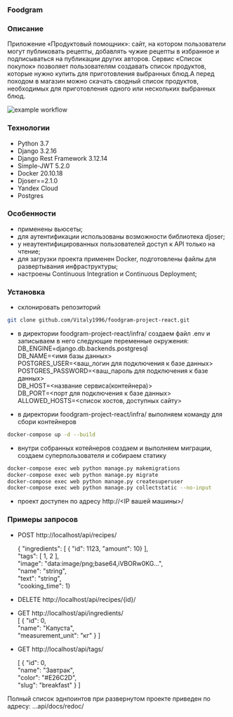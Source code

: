 ### Foodgram
### Описание
Приложение «Продуктовый помощник»: сайт, на котором пользователи могут публиковать рецепты, добавлять чужие рецепты в избранное и подписываться на публикации других авторов. Сервис «Список покупок» позволяет пользователям создавать список продуктов, которые нужно купить для приготовления выбранных блюд.А перед походом в магазин можно скачать сводный список продуктов, необходимых для приготовления одного или нескольких выбранных блюд.

![example workflow](https://github.com/Vitaly1996/foodgram-project-react/actions/workflows/foodgram_workflow.yml/badge.svg)

### Технологии
- Python 3.7
- Django 3.2.16
- Django Rest Framework 3.12.14
- Simple-JWT 5.2.0
- Docker 20.10.18
- Djoser==2.1.0
- Yandex Cloud
- Postgres



### Особенности
- применены вьюсеты;
- для аутентификации использованы возможности библиотека djoser;
- у неаутентифицированных пользователей доступ к API только на чтение;
- для загрузки проекта применен Docker, подготовлены файлы для развертывания инфраструктуры;
- настроены Continuous Integration и Continuous Deployment;

### Установка
- склонировать репозиторий
```sh
git clone github.com/Vitaly1996/foodgram-project-react.git
```
- в директории foodgram-project-react/infra/ создаем файл .env и записываем в него следующие переменные окружения:     
  DB_ENGINE=django.db.backends.postgresql     
  DB_NAME=<имя базы данных>     
  POSTGRES_USER=<ваш_логин для подключения к базе данных>     
  POSTGRES_PASSWORD=<ваш_пароль для подключения к базе данных>     
  DB_HOST=<название сервиса(контейнера)>    
  DB_PORT=<порт для подключения к базе данных>    
  ALLOWED_HOSTS=<список хостов, доступных сайту>    

- в директории foodgram-project-react/infra/ выполняем команду для сбори контейнеров
```sh
docker-compose up -d --build
```

- внутри собранных котейнеров создаем и выполняем миграции, создаем суперпользователя и собираем статику
```sh
docker-compose exec web python manage.py makemigrations 
docker-compose exec web python manage.py migrate
docker-compose exec web python manage.py createsuperuser
docker-compose exec web python manage.py collectstatic --no-input
```

- проект доступен по адресу http://<IP вашей машины>/

### Примеры запросов
  - POST   http://localhost/api/recipes/   

    {
        "ingredients": [
        {
        "id": 1123,    "amount": 10}
        ],        
        "tags": [
        1,
        2
        ],    
        "image": "data:image/png;base64,iVBORw0KG...",    
        "name": "string",    
        "text": "string",    
        "cooking_time": 1}

  - DELETE http://localhost/api/recipes/{id}/
  
  - GET http://localhost/api/ingredients/      
    [
    {
        "id": 0,    
        "name": "Капуста",    
        "measurement_unit": "кг"
     }
     ]
    
  - GET   http://localhost/api/tags/
    
    [
        {
        "id": 0,    
        "name": "Завтрак",    
        "color": "#E26C2D",    
        "slug": "breakfast"
        }
]
    
Полный список эднпоинтов при развернутом проекте приведен по адресу: ...api/docs/redoc/


